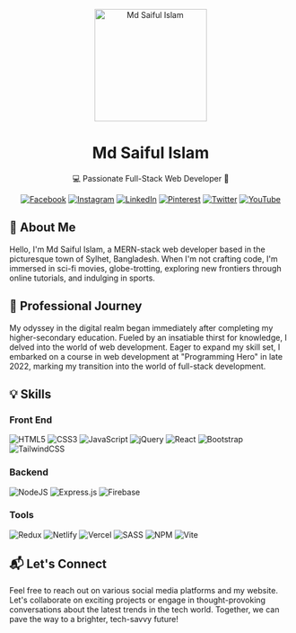 <!-- Header Image -->
<p align="center">
  <img src="https://raw.githubusercontent.com/thompsonemerson/thompsonemerson/master/cover-thompson.png" height="200" alt="Md Saiful Islam">
</p>

<!-- Title -->
<h1 align="center">Md Saiful Islam</h1>

<!-- Subtitle -->
<p align="center">
  💻 Passionate Full-Stack Web Developer 🚀
</p>

<!-- Social Media Icons -->

<div align="center">
  <a href="https://facebook.com/sheikhsip" target="_blank"><img src="https://img.shields.io/badge/Facebook-%231877F2.svg?logo=Facebook&logoColor=white" alt="Facebook"></a>
  <a href="https://instagram.com/sheikhmsip" target="_blank"><img src="https://img.shields.io/badge/Instagram-%23E4405F.svg?logo=Instagram&logoColor=white" alt="Instagram"></a>
  <a href="https://linkedin.com/in/sheikhmsip" target="_blank"><img src="https://img.shields.io/badge/LinkedIn-%230077B5.svg?logo=linkedin&logoColor=white" alt="LinkedIn"></a>
  <a href="https://pinterest.com/sheikhmsip" target="_blank"><img src="https://img.shields.io/badge/Pinterest-%23E60023.svg?logo=Pinterest&logoColor=white" alt="Pinterest"></a>
  <a href="https://twitter.com/sheikhmsip" target="_blank"><img src="https://img.shields.io/badge/Twitter-%231DA1F2.svg?logo=Twitter&logoColor=white" alt="Twitter"></a>
  <a href="https://youtube.com/@sheikhmsip" target="_blank"><img src="https://img.shields.io/badge/YouTube-%23FF0000.svg?logo=YouTube&logoColor=white" alt="YouTube"></a>
</div>

<!-- About Me -->

## 👋 About Me

Hello, I'm Md Saiful Islam, a MERN-stack web developer based in the picturesque town of Sylhet, Bangladesh. When I'm not crafting code, I'm immersed in sci-fi movies, globe-trotting, exploring new frontiers through online tutorials, and indulging in sports.

<!-- Professional Journey -->

## 🚀 Professional Journey

My odyssey in the digital realm began immediately after completing my higher-secondary education. Fueled by an insatiable thirst for knowledge, I delved into the world of web development. Eager to expand my skill set, I embarked on a course in web development at "Programming Hero" in late 2022, marking my transition into the world of full-stack development.

<!-- Professional Accomplishments -->

<!-- ## 🌟 Professional Accomplishments

I have had the privilege of working on thrilling projects with companies in the cargo, music, and e-commerce sectors. I love working with code, and for me, it's like playing an exhilarating game. My ambition is to be recognized as the top developer in my country in the coming years. -->

<!-- Skills Section -->

## 💡 Skills

<!-- Front-End Skills -->

### Front End

<p>
  <img src="https://img.shields.io/badge/HTML5-%23E34F26.svg?style=for-the-badge&logo=html5&logoColor=white" alt="HTML5">
  <img src="https://img.shields.io/badge/CSS3-%231572B6.svg?style=for-the-badge&logo=css3&logoColor=white" alt="CSS3">
  <img src="https://img.shields.io/badge/JavaScript-%23323330.svg?style=for-the-badge&logo=javascript&logoColor=%23F7DF1E" alt="JavaScript">
  <img src="https://img.shields.io/badge/jquery-%230769AD.svg?style=for-the-badge&logo=jquery&logoColor=white" alt="jQuery">
  <!-- <img src="https://img.shields.io/badge/TypeScript-%23007ACC.svg?style=for-the-badge&logo=typescript&logoColor=white" alt="TypeScript"> -->
  <img src="https://img.shields.io/badge/React-%2320232a.svg?style=for-the-badge&logo=react&logoColor=%2361DAFB" alt="React">
  <!-- <img src="https://img.shields.io/badge/Next JS-black?style=for-the-badge&logo=next.js&logoColor=white" alt="Next JS"> -->
  <img src="https://img.shields.io/badge/Bootstrap-%238511FA.svg?style=for-the-badge&logo=bootstrap&logoColor=white" alt="Bootstrap">
  <img src="https://img.shields.io/badge/TailwindCSS-%2338B2AC.svg?style=for-the-badge&logo=tailwind-css&logoColor=white" alt="TailwindCSS">
  <!-- <img src="https://img.shields.io/badge/WordPress-%23117AC9.svg?style=for-the-badge&logo=WordPress&logoColor=white" alt="WordPress"> -->
</p>

<!-- Backend Skills -->

### Backend

<p>
  <img src="https://img.shields.io/badge/Node.js-6DA55F?style=for-the-badge&logo=node.js&logoColor=white" alt="NodeJS">
  <img src="https://img.shields.io/badge/Express.js-%23404d59.svg?style=for-the-badge&logo=express&logoColor=%2361DAFB" alt="Express.js">
  <!-- <img src="https://img.shields.io/badge/PHP-%23777BB4.svg?style=for-the-badge&logo=php&logoColor=white" alt="PHP">   -->
  <!-- <img src="https://img.shields.io/badge/socket.io-black?style=for-the-badge&logo=socket.io&badgeColor=010101" alt="Socket.io"> -->
  <img src="https://img.shields.io/badge/Firebase-039BE5?style=for-the-badge&logo=Firebase&logoColor=white" alt="Firebase">
  <!-- <img src="https://img.shields.io/badge/sqlite-%2307405e.svg?style=for-the-badge&logo=sqlite&logoColor=white" alt="SQLite"> -->
  <!-- <img src="https://img.shields.io/badge/Supabase-3ECF8E?style=for-the-badge&logo=supabase&logoColor=white" alt="Supabase"> -->
  <!-- <img src="https://img.shields.io/badge/MySQL-%2300000f.svg?style=for-the-badge&logo=mysql&logoColor=white" alt="MySQL"> -->
  <!-- <img src="https://img.shields.io/badge/Postgres-%23316192.svg?style=for-the-badge&logo=postgresql&logoColor=white" alt="Postgres"> -->
</p>

<!-- Tools Skills -->

### Tools

<p>
  <img src="https://img.shields.io/badge/Redux-%23593d88.svg?style=for-the-badge&logo=redux&logoColor=white" alt="Redux">
  <img src="https://img.shields.io/badge/Netlify-%23000000.svg?style=for-the-badge&logo=netlify&logoColor=%2300C7B7" alt="Netlify">
  <img src="https://img.shields.io/badge/Vercel-%23000000.svg?style=for-the-badge&logo=vercel&logoColor=white" alt="Vercel">
  <!-- <img src="https://img.shields.io/badge/AWS-%23FF9900.svg?style=for-the-badge&logo=amazon-aws&logoColor=white" alt="AWS"> -->
  <!-- <img src="https://img.shields.io/badge/Azure-%230072C6.svg?style=for-the-badge&logo=microsoftazure&logoColor=white" alt="Azure"> -->
  <img src="https://img.shields.io/badge/SASS-hotpink.svg?style=for-the-badge&logo=SASS&logoColor=white" alt="SASS">
  <!-- <img src="https://img.shields.io/badge/GraphQL-%23E10098.svg?style=for-the-badge&logo=graphql&logoColor=white" alt="GraphQL"> -->
  <img src="https://img.shields.io/badge/NPM-%23CB3837.svg?style=for-the-badge&logo=npm&logoColor=white" alt="NPM">
  <img src="https://img.shields.io/badge/Vite-%23646CFF.svg?style=for-the-badge&logo=vite&logoColor=white" alt="Vite">
  <!-- <img src="https://img.shields.io/badge/Postman-FF6C37?style=for-the-badge&logo=postman&logoColor=white" alt="Postman"> -->
</p>


<!-- Connect Section -->

## 📬 Let's Connect

Feel free to reach out on various social media platforms and my website. Let's collaborate on exciting projects or engage in thought-provoking conversations about the latest trends in the tech world. Together, we can pave the way to a brighter, tech-savvy future!